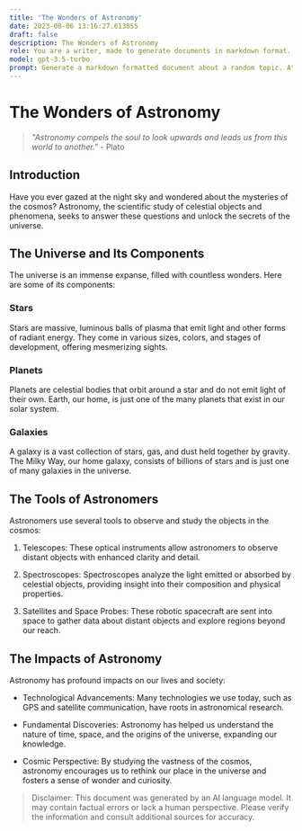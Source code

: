 ```yaml
---
title: 'The Wonders of Astronomy'
date: 2023-08-06 13:16:27.613855
draft: false
description: The Wonders of Astronomy
role: You are a writer, made to generate documents in markdown format. It is very important that all of the documents you generate are in valid markdown format.
model: gpt-3.5-turbo
prompt: Generate a markdown formatted document about a random topic. At the bottom, include a disclaimer explaining that the document was generated by you. The first line of the document should be the title. Make sure that the entire document is in proper markdown format, using a mix of various tags to make the document visually appealing.
---
```


# The Wonders of Astronomy

> *"Astronomy compels the soul to look upwards and leads us from this world to another."* - Plato

## Introduction

Have you ever gazed at the night sky and wondered about the mysteries of the cosmos? Astronomy, the scientific study of celestial objects and phenomena, seeks to answer these questions and unlock the secrets of the universe.

## The Universe and Its Components

The universe is an immense expanse, filled with countless wonders. Here are some of its components:

### Stars
Stars are massive, luminous balls of plasma that emit light and other forms of radiant energy. They come in various sizes, colors, and stages of development, offering mesmerizing sights.

### Planets
Planets are celestial bodies that orbit around a star and do not emit light of their own. Earth, our home, is just one of the many planets that exist in our solar system.

### Galaxies
A galaxy is a vast collection of stars, gas, and dust held together by gravity. The Milky Way, our home galaxy, consists of billions of stars and is just one of many galaxies in the universe.

## The Tools of Astronomers

Astronomers use several tools to observe and study the objects in the cosmos:

1. Telescopes: These optical instruments allow astronomers to observe distant objects with enhanced clarity and detail.

2. Spectroscopes: Spectroscopes analyze the light emitted or absorbed by celestial objects, providing insight into their composition and physical properties.

3. Satellites and Space Probes: These robotic spacecraft are sent into space to gather data about distant objects and explore regions beyond our reach.

## The Impacts of Astronomy

Astronomy has profound impacts on our lives and society:

- Technological Advancements: Many technologies we use today, such as GPS and satellite communication, have roots in astronomical research.

- Fundamental Discoveries: Astronomy has helped us understand the nature of time, space, and the origins of the universe, expanding our knowledge.

- Cosmic Perspective: By studying the vastness of the cosmos, astronomy encourages us to rethink our place in the universe and fosters a sense of wonder and curiosity.

> Disclaimer: This document was generated by an AI language model. It may contain factual errors or lack a human perspective. Please verify the information and consult additional sources for accuracy.